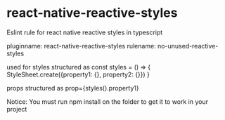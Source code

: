 # react-native-reactive-styles
Eslint rule for react native reactive styles in typescript


pluginname: react-native-reactive-styles
rulename: no-unused-reactive-styles

used for styles structured as 
const styles = () => {
StyleSheet.create({property1: {}, property2: {}})
}

props structured as prop={styles().property1}

Notice: You must run npm install on the folder to get it to work in your project
